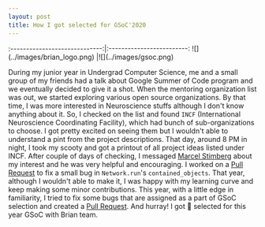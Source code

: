 ```yaml
---
layout: post
title: How I got selected for GSoC'2020
---
```

<div class="align-center">
:-----------------------------:|:-------------------------:
![](../images/brian_logo.png)  |![](../images/gsoc.png)

During my junior year in Undergrad Computer Science, me and a small group of my friends had a talk 
about Google Summer of Code program and we eventually decided to give it a shot. When the mentoring 
organization list was out, we started exploring various open source organizations. By that time, I 
was more interested in Neuroscience stuffs although I don't know anything about it. So, I checked on 
the list and found `INCF` (International Neuroscience Coordinating Facility), which had bunch of 
sub-organizations to choose. I got pretty excited on seeing them but I wouldn't able to understand a 
pint from the project descriptions. That day, around 8 PM in night, I took my scooty and got a printout 
of all project ideas listed under INCF. After couple of days of checking, I messaged 
[Marcel Stimberg](https://github.com/mstimberg) about my interest and he was very helpful and encouraging. 
I worked on a [Pull Request](https://github.com/brian-team/brian2/pull/1069) to fix a small bug in `Network.run`'s 
`contained_objects`. That year, although I wouldn't able to make it, I was happy with my learning curve 
and keep making some minor contributions. This year, with a little edge in familiarity, I tried to fix 
some bugs that are assigned as a part of GSoC selection and created a 
[Pull Request](https://github.com/brian-team/brian2/pull/1176). And hurray! I got :partying_face: selected for 
this year GSoC with Brian team.
</div>